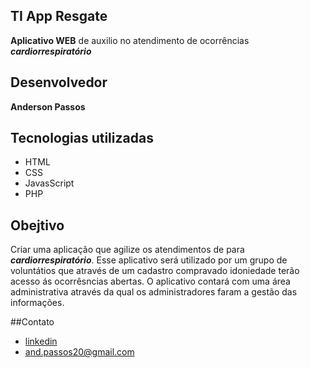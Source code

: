 ## TI App Resgate
**Aplicativo WEB** de auxilio no atendimento de ocorrências ***cardiorrespiratório***

## Desenvolvedor
**Anderson Passos**

## Tecnologias utilizadas
- HTML
- CSS
- JavasScript
- PHP

## Obejtivo
Criar uma aplicação que agilize os atendimentos de para ***cardiorrespiratório***. Esse aplicativo será utilizado por um grupo de voluntátios que através de um cadastro compravado idoniedade terão acesso ás ocorrêsncias abertas.
O aplicativo contará com uma área administrativa através da qual os administradores faram a gestão das informações.

##Contato
- [linkedin](https://https://www.linkedin.com/in/andersonsoaresdospassos/)
- [and.passos20@gmail.com](mailto:and.passos20@gmail.com)
